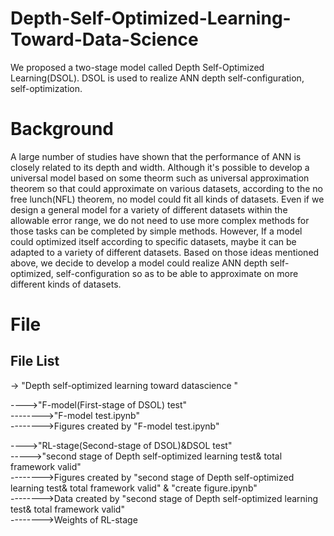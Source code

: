 # Depth-Self-Optimized-Learning-Toward-Data-Science
We proposed a two-stage model called Depth Self-Optimized Learning(DSOL). DSOL is used to realize ANN depth self-configuration, self-optimization. 
# Background
A large number of studies have shown that the performance of ANN is closely related to its depth and width. Although it's possible to develop a universal model based on some theorm such as universal approximation theorem so that could approximate on various datasets, according to the no free lunch(NFL) theorem, no model could fit all kinds of datasets. Even if we design a general model for a variety of different datasets within the allowable error range, we do not need to use more complex methods for those tasks can be completed by simple methods. However, If a model could optimized itself according to specific datasets, maybe it can be adapted to a variety of different datasets. Based on those ideas mentioned above, we decide to develop a model could realize ANN depth self-optimized, self-configuration so as to be able to approximate on more different kinds of datasets.
# File
## File List
-> "Depth self-optimized learning toward datascience "  


---->"F-model(First-stage of DSOL) test"  
-------->"F-model test.ipynb"  
-------->Figures created by "F-model test.ipynb"  


---->"RL-stage(Second-stage of DSOL)&DSOL test"  
----->"second stage of Depth self-optimized learning test& total framework valid"  
-------->Figures created by "second stage of Depth self-optimized learning test& total framework valid" & "create figure.ipynb"   
-------->Data created by "second stage of Depth self-optimized learning test& total framework valid"    
-------->Weights of RL-stage  
 
